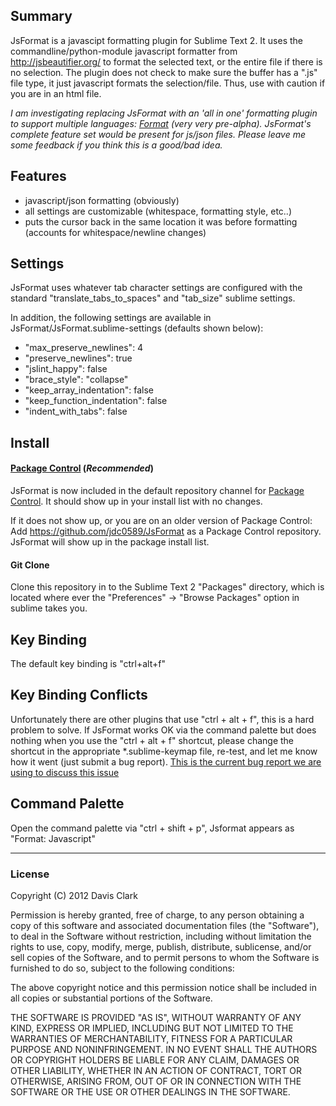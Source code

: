 ## Summary
JsFormat is a javascipt formatting plugin for Sublime Text 2.
It uses the commandline/python-module javascript formatter from http://jsbeautifier.org/ to format the selected text, 
or the entire file if there is no selection. The plugin does not check to make sure the buffer has a ".js" file type, 
it just javascript formats the selection/file. Thus, use with caution if you are in an html file.

*I am investigating replacing JsFormat with an 'all in one' formatting plugin to support multiple languages: [Format](http://github.com/jdc0589/Format) (very very pre-alpha). JsFormat's complete feature set would be present for js/json files. Please leave me some feedback if you think this is a good/bad idea.*

## Features
* javascript/json formatting (obviously)
* all settings are customizable (whitespace, formatting style, etc..)
* puts the cursor back in the same location it was before formatting (accounts for whitespace/newline changes)

## Settings
JsFormat uses whatever tab character settings are configured with the standard "translate_tabs_to_spaces" and "tab_size" sublime settings.

In addition, the following settings are available in JsFormat/JsFormat.sublime-settings (defaults shown below):

* "max_preserve_newlines": 4
* "preserve_newlines": true
* "jslint_happy": false
* "brace_style": "collapse"
* "keep_array_indentation": false
* "keep_function_indentation": false
* "indent_with_tabs": false

## Install
#### [Package Control](https://github.com/wbond/sublime_package_control) (*Recommended*)
JsFormat is now included in the default repository channel for [Package Control](https://github.com/wbond/sublime_package_control). It should show up in your install list
with no changes.

If it does not show up, or you are on an older version of Package Control:
Add https://github.com/jdc0589/JsFormat as a Package Control repository. JsFormat will show up in the
package install list.

#### Git Clone
Clone this repository in to the Sublime Text 2 "Packages" directory, which is located where ever the 
"Preferences" -> "Browse Packages" option in sublime takes you.




## Key Binding

The default key binding is "ctrl+alt+f"

## Key Binding Conflicts

Unfortunately there are other plugins that use "ctrl + alt + f", this is a hard problem to solve. If JsFormat works
OK via the command palette but does nothing when you use the "ctrl + alt + f" shortcut, please change the shortcut in the appropriate *.sublime-keymap file, re-test, and let me know how it went (just submit a bug report). [This is the current bug report we are using to discuss this issue](https://github.com/jdc0589/JsFormat/issues/7)

## Command Palette

Open the command palette via "ctrl + shift + p", Jsformat appears as "Format: Javascript"

---

### License
Copyright (C) 2012 Davis Clark

Permission is hereby granted, free of charge, to any person obtaining a copy of
this software and associated documentation files (the "Software"), to deal in
the Software without restriction, including without limitation the rights to
use, copy, modify, merge, publish, distribute, sublicense, and/or sell copies
of the Software, and to permit persons to whom the Software is furnished to do
so, subject to the following conditions:

The above copyright notice and this permission notice shall be included in all
copies or substantial portions of the Software.

THE SOFTWARE IS PROVIDED "AS IS", WITHOUT WARRANTY OF ANY KIND, EXPRESS OR
IMPLIED, INCLUDING BUT NOT LIMITED TO THE WARRANTIES OF MERCHANTABILITY,
FITNESS FOR A PARTICULAR PURPOSE AND NONINFRINGEMENT. IN NO EVENT SHALL THE
AUTHORS OR COPYRIGHT HOLDERS BE LIABLE FOR ANY CLAIM, DAMAGES OR OTHER
LIABILITY, WHETHER IN AN ACTION OF CONTRACT, TORT OR OTHERWISE, ARISING FROM,
OUT OF OR IN CONNECTION WITH THE SOFTWARE OR THE USE OR OTHER DEALINGS IN THE
SOFTWARE.